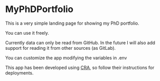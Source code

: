 # MyPhDPortfolio

This is a very simple landing page for showing my PhD portfolio. 

You can use it freely.

Currently data can only be read from GitHub. 
In the future I will also add support for reading it from other sources (as GitLab).

You can customize the app modifying the variables in .env

This app has been developed using [CRA](https://create-react-app.dev/), so follow their instructions for deployments. 